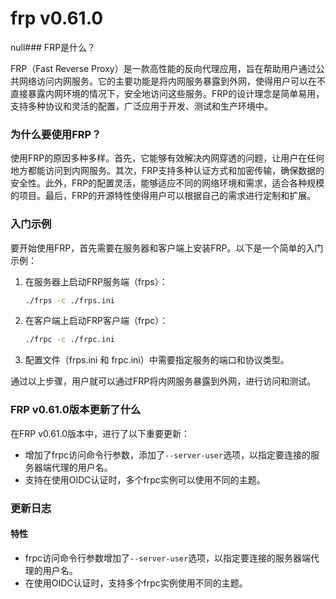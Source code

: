 # frp v0.61.0
null### FRP是什么？

FRP（Fast Reverse Proxy）是一款高性能的反向代理应用，旨在帮助用户通过公共网络访问内网服务。它的主要功能是将内网服务暴露到外网，使得用户可以在不直接暴露内网环境的情况下，安全地访问这些服务。FRP的设计理念是简单易用，支持多种协议和灵活的配置，广泛应用于开发、测试和生产环境中。

### 为什么要使用FRP？

使用FRP的原因多种多样。首先，它能够有效解决内网穿透的问题，让用户在任何地方都能访问到内网服务。其次，FRP支持多种认证方式和加密传输，确保数据的安全性。此外，FRP的配置灵活，能够适应不同的网络环境和需求，适合各种规模的项目。最后，FRP的开源特性使得用户可以根据自己的需求进行定制和扩展。

### 入门示例

要开始使用FRP，首先需要在服务器和客户端上安装FRP。以下是一个简单的入门示例：

1. 在服务器上启动FRP服务端（frps）：
   ```bash
   ./frps -c ./frps.ini
   ```

2. 在客户端上启动FRP客户端（frpc）：
   ```bash
   ./frpc -c ./frpc.ini
   ```

3. 配置文件（frps.ini 和 frpc.ini）中需要指定服务的端口和协议类型。

通过以上步骤，用户就可以通过FRP将内网服务暴露到外网，进行访问和测试。

### FRP v0.61.0版本更新了什么

在FRP v0.61.0版本中，进行了以下重要更新：

- 增加了frpc访问命令行参数，添加了`--server-user`选项，以指定要连接的服务器端代理的用户名。
- 支持在使用OIDC认证时，多个frpc实例可以使用不同的主题。

### 更新日志

#### 特性

- frpc访问命令行参数增加了`--server-user`选项，以指定要连接的服务器端代理的用户名。
- 在使用OIDC认证时，支持多个frpc实例使用不同的主题。
